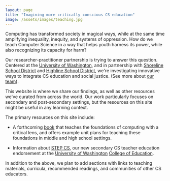 ```yaml
---
layout: page
title: "Imagining more critically conscious CS education"
image: /assets/images/teaching.jpg
---
```


Computing has transformed society in magical ways, while at the same time amplifying inequality, inequity, and systems of oppression. How do we teach Computer Science in a way that helps youth harness its power, while also recognizing its capacity for harm?

Our researcher-practitioner partnership is trying to answer this question. Centered at the [University of Washington](https://www.washington.edu), and in partnership with [Shoreline School District](https://www.shorelineschools.org) and [Highline School District](http://highlineschools.org), we're investigating innovative ways to integrate CS education and social justice. (See more about [our team](about/)).

This website is where we share our findings, as well as other resources we've curated from across the world. Our work particularly focuses on secondary and post-secondary settings, but the resources on this site might be useful in any learning context.

The primary resources on this site include:

* A forthcoming [book](book/) that teaches the foundations of computing with a critical lens, and offers example unit plans for teaching these foundations in middle and high school settings.

* Information about [STEP CS](program/), our new secondary CS teacher education endorsement at the [University of Washington](http://uw.edu) [College of Education](http://education.uw.edu).

In addition to the above, we plan to add sections with links to teaching materials, curricula, recommended readings, and communities of other CS educators.